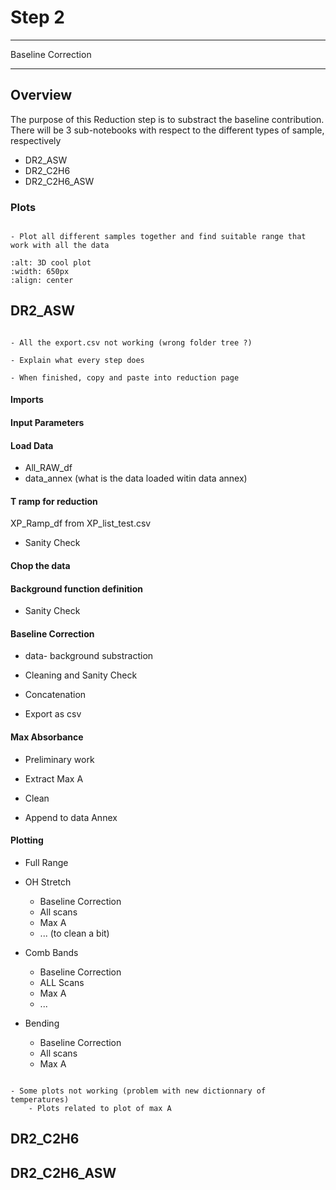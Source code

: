 # Step 2 

***
<p class="emphase">Baseline Correction</p>

***

## Overview

The purpose of this Reduction step is to substract the baseline contribution. There will be 3 sub-notebooks with respect to the different types of sample, respectively
- DR2_ASW
- DR2_C2H6
- DR2_C2H6_ASW

### Plots

```{note}

- Plot all different samples together and find suitable range that work with all the data 

```

```{image} Documents/3Dsuccess.png
:alt: 3D cool plot
:width: 650px
:align: center
```

## DR2_ASW

```{warning}

- All the export.csv not working (wrong folder tree ?)

- Explain what every step does 

- When finished, copy and paste into reduction page

```

#### Imports
#### Input Parameters
#### Load Data

- All_RAW_df
- data_annex (what is the data loaded witin data annex)

#### T ramp for reduction

XP_Ramp_df from XP_list_test.csv

- Sanity Check

#### Chop the data

#### Background function definition

- Sanity Check

#### Baseline Correction

- data- background substraction

- Cleaning and Sanity Check

- Concatenation

- Export as csv

#### Max Absorbance

- Preliminary work

- Extract Max A

- Clean 

- Append to data Annex

#### Plotting

- Full Range

- OH Stretch
    - Baseline Correction
    - All scans
    - Max A
    - ... (to clean a bit)
    
- Comb Bands
    - Baseline Correction
    - ALL Scans
    - Max A
    - ...
    
- Bending
    - Baseline Correction
    - All scans
    - Max A
    
```{warning}

- Some plots not working (problem with new dictionnary of temperatures)
    - Plots related to plot of max A

```
    

## DR2_C2H6




## DR2_C2H6_ASW

